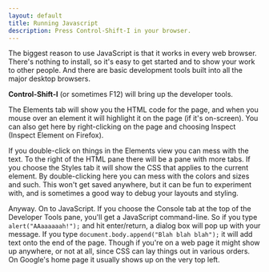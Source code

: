```yaml
---
layout: default
title: Running Javascript
description: Press Control-Shift-I in your browser.
---
```


The biggest reason to use JavaScript is that it works in every web browser. There's nothing to install, so it's easy to get started and to show your work to other people. And there are basic development tools built into all the major desktop browsers.

**Control-Shift-I** (or sometimes F12) will bring up the developer tools.

The Elements tab will show you the HTML code for the page, and when you
mouse over an element it will highlight it on the page (if it's on-screen). You can also get here by right-clicking on the page and choosing Inspect (Inspect Element on Firefox).

If you double-click on things in the Elements view you can mess with the text. To the right of the HTML pane there will be a pane with more tabs. If you choose the Styles tab it will show the CSS that applies to the current element. By double-clicking here you can mess with the colors and sizes and such. This won't get saved anywhere, but it can be fun to experiment with, and is sometimes a good way to debug your layouts and styling.

Anyway. On to JavaScript. If you choose the Console tab at the top of the Developer Tools pane, you'll get a JavaScript command-line. So if you type `alert("AAaaaaaah!");` and hit enter/return, a dialog box will pop up with your message. If you type `document.body.append("Blah blah blah");` it will add text onto the end of the page. Though if you're on a web page it might show up anywhere, or not at all, since CSS can lay things out in various orders. On Google's home page it usually shows up on the very top left.
